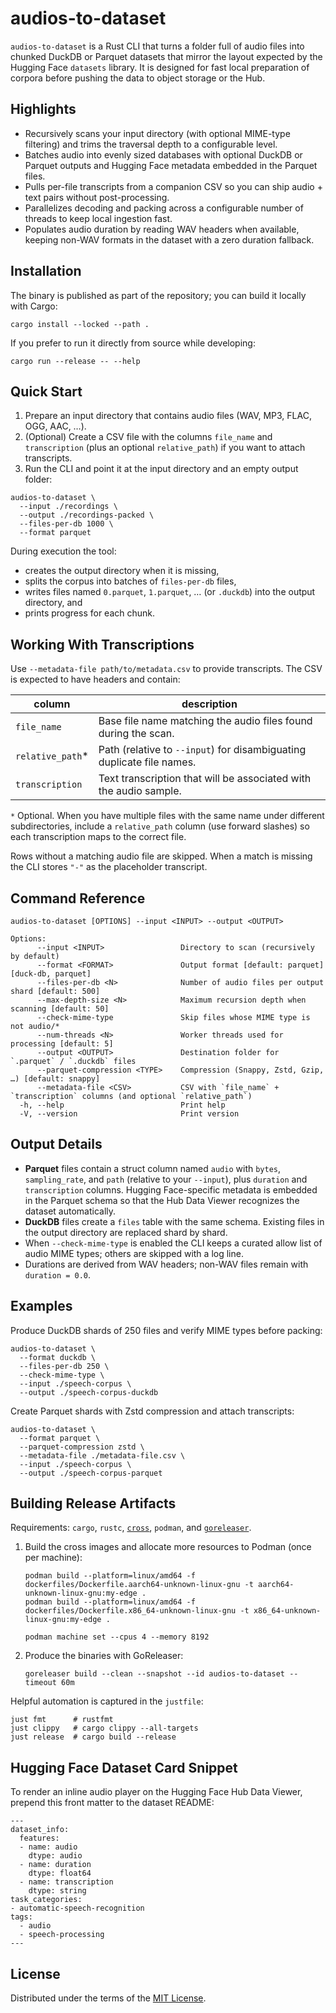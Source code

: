 # audios-to-dataset

`audios-to-dataset` is a Rust CLI that turns a folder full of audio files into chunked DuckDB or Parquet datasets that mirror the layout expected by the Hugging Face `datasets` library. It is designed for fast local preparation of corpora before pushing the data to object storage or the Hub.

## Highlights

- Recursively scans your input directory (with optional MIME-type filtering) and trims the traversal depth to a configurable level.
- Batches audio into evenly sized databases with optional DuckDB or Parquet outputs and Hugging Face metadata embedded in the Parquet files.
- Pulls per-file transcripts from a companion CSV so you can ship audio + text pairs without post-processing.
- Parallelizes decoding and packing across a configurable number of threads to keep local ingestion fast.
- Populates audio duration by reading WAV headers when available, keeping non-WAV formats in the dataset with a zero duration fallback.

## Installation

The binary is published as part of the repository; you can build it locally with Cargo:

```shell
cargo install --locked --path .
```

If you prefer to run it directly from source while developing:

```shell
cargo run --release -- --help
```

## Quick Start

1. Prepare an input directory that contains audio files (WAV, MP3, FLAC, OGG, AAC, …).  
2. (Optional) Create a CSV file with the columns `file_name` and `transcription` (plus an optional `relative_path`) if you want to attach transcripts.
3. Run the CLI and point it at the input directory and an empty output folder:

```shell
audios-to-dataset \
  --input ./recordings \
  --output ./recordings-packed \
  --files-per-db 1000 \
  --format parquet
```

During execution the tool:

- creates the output directory when it is missing,
- splits the corpus into batches of `files-per-db` files,
- writes files named `0.parquet`, `1.parquet`, … (or `.duckdb`) into the output directory, and
- prints progress for each chunk.

## Working With Transcriptions

Use `--metadata-file path/to/metadata.csv` to provide transcripts. The CSV is expected to have headers and contain:

| column           | description                                                                 |
|------------------|-----------------------------------------------------------------------------|
| `file_name`      | Base file name matching the audio files found during the scan.              |
| `relative_path`* | Path (relative to `--input`) for disambiguating duplicate file names.       |
| `transcription`  | Text transcription that will be associated with the audio sample.           |

`*` Optional. When you have multiple files with the same name under different subdirectories, include a `relative_path` column (use forward slashes) so each transcription maps to the correct file.

Rows without a matching audio file are skipped. When a match is missing the CLI stores `"-"` as the placeholder transcript.

## Command Reference

```
audios-to-dataset [OPTIONS] --input <INPUT> --output <OUTPUT>

Options:
      --input <INPUT>                 Directory to scan (recursively by default)
      --format <FORMAT>               Output format [default: parquet] [duck-db, parquet]
      --files-per-db <N>              Number of audio files per output shard [default: 500]
      --max-depth-size <N>            Maximum recursion depth when scanning [default: 50]
      --check-mime-type               Skip files whose MIME type is not audio/*
      --num-threads <N>               Worker threads used for processing [default: 5]
      --output <OUTPUT>               Destination folder for `.parquet` / `.duckdb` files
      --parquet-compression <TYPE>    Compression (Snappy, Zstd, Gzip, …) [default: snappy]
      --metadata-file <CSV>           CSV with `file_name` + `transcription` columns (and optional `relative_path`)
  -h, --help                          Print help
  -V, --version                       Print version
```

## Output Details

- **Parquet** files contain a struct column named `audio` with `bytes`, `sampling_rate`, and `path` (relative to your `--input`), plus `duration` and `transcription` columns. Hugging Face-specific metadata is embedded in the Parquet schema so that the Hub Data Viewer recognizes the dataset automatically.
- **DuckDB** files create a `files` table with the same schema. Existing files in the output directory are replaced shard by shard.
- When `--check-mime-type` is enabled the CLI keeps a curated allow list of audio MIME types; others are skipped with a log line.
- Durations are derived from WAV headers; non-WAV files remain with `duration = 0.0`.

## Examples

Produce DuckDB shards of 250 files and verify MIME types before packing:

```shell
audios-to-dataset \
  --format duckdb \
  --files-per-db 250 \
  --check-mime-type \
  --input ./speech-corpus \
  --output ./speech-corpus-duckdb
```

Create Parquet shards with Zstd compression and attach transcripts:

```shell
audios-to-dataset \
  --format parquet \
  --parquet-compression zstd \
  --metadata-file ./metadata-file.csv \
  --input ./speech-corpus \
  --output ./speech-corpus-parquet
```

## Building Release Artifacts

Requirements: `cargo`, `rustc`, [`cross`](https://github.com/cross-rs/cross), `podman`, and [`goreleaser`](https://goreleaser.com/).

1. Build the cross images and allocate more resources to Podman (once per machine):

   ```shell
   podman build --platform=linux/amd64 -f dockerfiles/Dockerfile.aarch64-unknown-linux-gnu -t aarch64-unknown-linux-gnu:my-edge .
   podman build --platform=linux/amd64 -f dockerfiles/Dockerfile.x86_64-unknown-linux-gnu -t x86_64-unknown-linux-gnu:my-edge .

   podman machine set --cpus 4 --memory 8192
   ```

2. Produce the binaries with GoReleaser:

   ```shell
   goreleaser build --clean --snapshot --id audios-to-dataset --timeout 60m
   ```

Helpful automation is captured in the `justfile`:

```shell
just fmt      # rustfmt
just clippy   # cargo clippy --all-targets
just release  # cargo build --release
```

## Hugging Face Dataset Card Snippet

To render an inline audio player on the Hugging Face Hub Data Viewer, prepend this front matter to the dataset README:

```
---
dataset_info:
  features:
  - name: audio
    dtype: audio
  - name: duration
    dtype: float64
  - name: transcription
    dtype: string
task_categories:
- automatic-speech-recognition
tags:
  - audio
  - speech-processing
---
```

## License

Distributed under the terms of the [MIT License](LICENSE).
